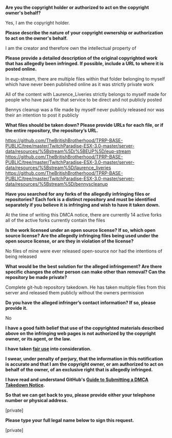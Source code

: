 **Are you the copyright holder or authorized to act on the copyright owner's behalf?**

Yes, I am the copyright holder.

**Please describe the nature of your copyright ownership or authorization to act on the owner's behalf.**

I am the creator and therefore own the intellectual property of

**Please provide a detailed description of the original copyrighted work that has allegedly been infringed. If possible, include a URL to where it is posted online.**

In eup-stream, there are multiple files within that folder belonging to myself which have never been published online as it was strictly private work

All of the content with Laurence_Liveries strictly belongs to myself made for people who have paid for that service to be direct and not publicly posted

Bennys cleanup was a file made by myself never publicly released nor was their an intention to post it publicly

**What files should be taken down? Please provide URLs for each file, or if the entire repository, the repository’s URL.**

https://github.com/TheBritishBrotherhood/TPRP-BASE-PUBLIC/tree/master/TwitchParadise-ESX-3.0-master/server-data/resources/%5Bstream%5D/%5BEUP%5D/eup-stream  
https://github.com/TheBritishBrotherhood/TPRP-BASE-PUBLIC/tree/master/TwitchParadise-ESX-3.0-master/server-data/resources/%5Bstream%5D/laurence_liveries  
https://github.com/TheBritishBrotherhood/TPRP-BASE-PUBLIC/tree/master/TwitchParadise-ESX-3.0-master/server-data/resources/%5Bstream%5D/bennyscleanup

**Have you searched for any forks of the allegedly infringing files or repositories? Each fork is a distinct repository and must be identified separately if you believe it is infringing and wish to have it taken down.**

At the time of writing this DMCA notice, there are currently 14 active forks all of the active forks currently contain the files

**Is the work licensed under an open source license? If so, which open source license? Are the allegedly infringing files being used under the open source license, or are they in violation of the license?**

No files of mine were ever released open-source nor had the intentions of being released

**What would be the best solution for the alleged infringement? Are there specific changes the other person can make other than removal? Can the repository be made private?**

Complete git-hub repository takedown. He has taken multiple files from this server and released them publicly without the owners permission

**Do you have the alleged infringer’s contact information? If so, please provide it.**

No

**I have a good faith belief that use of the copyrighted materials described above on the infringing web pages is not authorized by the copyright owner, or its agent, or the law.**

**I have taken <a href="https://www.lumendatabase.org/topics/22">fair use</a> into consideration.**

**I swear, under penalty of perjury, that the information in this notification is accurate and that I am the copyright owner, or am authorized to act on behalf of the owner, of an exclusive right that is allegedly infringed.**

**I have read and understand GitHub's <a href="https://help.github.com/articles/guide-to-submitting-a-dmca-takedown-notice/">Guide to Submitting a DMCA Takedown Notice</a>.**

**So that we can get back to you, please provide either your telephone number or physical address.**

[private]

**Please type your full legal name below to sign this request.**

[private]
